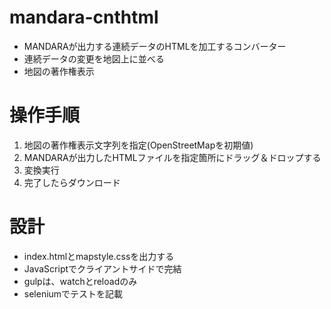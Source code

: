 # mandara-cnthtml
- MANDARAが出力する連続データのHTMLを加工するコンバーター
- 連続データの変更を地図上に並べる
- 地図の著作権表示

# 操作手順
1. 地図の著作権表示文字列を指定(OpenStreetMapを初期値)
2. MANDARAが出力したHTMLファイルを指定箇所にドラッグ＆ドロップする
3. 変換実行
4. 完了したらダウンロード

# 設計
- index.htmlとmapstyle.cssを出力する
- JavaScriptでクライアントサイドで完結
- gulpは、watchとreloadのみ
- seleniumでテストを記載

